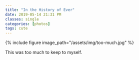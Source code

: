 ```yaml
---
title: "In the History of Ever"
date: 2019-05-14 21:31 PM
classes: single
categories: [photos]
tags: cute
---
```

{% include figure image_path="/assets/img/too-much.jpg" %}

This was too much to keep to myself.
